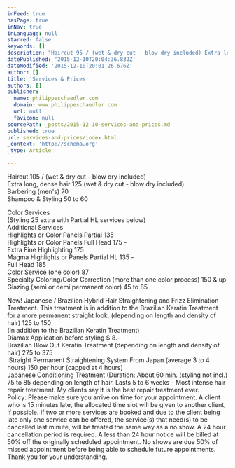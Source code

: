 ```yaml
---
inFeed: true
hasPage: true
inNav: true
inLanguage: null
starred: false
keywords: []
description: "Haircut 95 / (wet & dry cut - blow dry included) Extra long, dense hair 125 (wet & dry cut - blow dry included) Barbering (men's) 65 Shampoo & Styling 50 to 60 "
datePublished: '2015-12-10T20:04:36.832Z'
dateModified: '2015-12-10T20:01:26.676Z'
author: []
title: 'Services & Prices'
authors: []
publisher:
  name: philippeschaedler.com
  domain: www.philippeschaedler.com
  url: null
  favicon: null
sourcePath: _posts/2015-12-10-services-and-prices.md
published: true
url: services-and-prices/index.html
_context: 'http://schema.org'
_type: Article

---
```

Haircut 105 / (wet & dry cut - blow dry included)  
Extra long, dense hair 125 (wet & dry cut - blow dry included)   
Barbering (men's) 70   
Shampoo & Styling 50 to 60

Color Services  
(Styling 25 extra with Partial HL services below)   
Additional Services  
Highlights or Color Panels Partial 135   
Highlights or Color Panels Full Head 175 -   
Extra Fine Highlighting 175   
Magma Highlights or Panels Partial HL 135 -   
Full Head 185    
Color Service (one color) 87   
Specialty Coloring/Color Correction (more than one color process) 150 & up   
Glazing (semi or demi permanent color) 45 to 85  

New! Japanese / Brazilian Hybrid Hair Straightening and Frizz Elimination Treatment. ​This treatment is in addition to the Brazilian Keratin Treatment for a more permanent straight look. (depending on length and density of hair) 125 to 150  
(in addition to the Brazilian Keratin Treatment)   
Diamax Application  before styling  $ 8.-   
Brazilian Blow Out Keratin Treatment (depending on length and density of hair) 275 to 375   
iStraight Permanent Straightening System From Japan (average 3 to 4 hours) 150 per hour (capped at 4 hours)  
Japanese Conditioning Treatment  (Duration: About 60 min. (styling not incl.)  75 to 85 depending on length of hair. Lasts 5 to 6 weeks - Most intense hair repair treatment. My clients say it is the best repair treatment ever.   
Policy: Please make sure you arrive on time for your appointment. A client who is 15 minutes late, the allocated time slot will be given to another client, if possible. If two or more services are booked and due to the client being late only one service can be offered, the service(s) that need(s) to be cancelled last minute, will be treated the same way as a no show. A 24 hour cancellation period is required. A less than 24 hour notice will be billed at 50% off the originally scheduled appointment. No shows are due 50% of missed appointment  before being able to schedule future appointments. Thank you for your understanding.